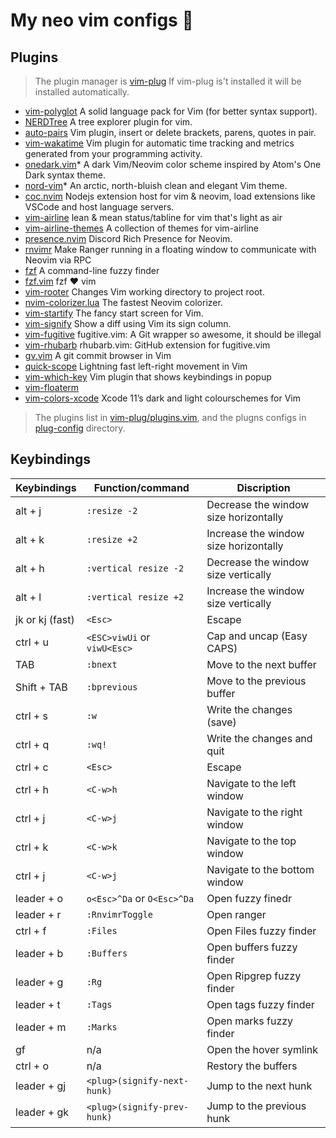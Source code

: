 # My neo vim configs 🥰

## Plugins

> The plugin manager is [vim-plug](https://github.com/junegunn/vim-plug)
> If vim-plug is't installed it will be installed automatically.

- [vim-polyglot](https://github.com/sheerun/vim-polyglot) A solid language pack for Vim (for better syntax support).
- [NERDTree](https://github.com/preservim/nerdtree) A tree explorer plugin for vim.
- [auto-pairs](https://github.com/jiangmiao/auto-pairs) Vim plugin, insert or delete brackets, parens, quotes in pair.
- [vim-wakatime](https://github.com/wakatime/vim-wakatime) Vim plugin for automatic time tracking and metrics generated from your programming activity.
- [onedark.vim](https://github.com/joshdick/onedark.vim)\* A dark Vim/Neovim color scheme inspired by Atom's One Dark syntax theme.
- [nord-vim](https://github.com/arcticicestudio/nord-vim)\* An arctic, north-bluish clean and elegant Vim theme.
- [coc.nvim](https://github.com/neoclide/coc.nvim) Nodejs extension host for vim & neovim, load extensions like VSCode and host language servers.
- [vim-airline](https://github.com/vim-airline/vim-airline) lean & mean status/tabline for vim that's light as air
- [vim-airline-themes](https://github.com/vim-airline/vim-airline-themes) A collection of themes for vim-airline
- [presence.nvim](https://github.com/andweeb/presence.nvim) Discord Rich Presence for Neovim.
- [rnvimr](https://github.com/kevinhwang91/rnvimr) Make Ranger running in a floating window to communicate with Neovim via RPC
- [fzf](https://github.com/junegunn/fzf) A command-line fuzzy finder
- [fzf.vim](https://github.com/junegunn/fzf.vim) fzf ❤ vim
- [vim-rooter](https://github.com/airblade/vim-rooter) Changes Vim working directory to project root.
- [nvim-colorizer.lua](https://github.com/norcalli/nvim-colorizer.lua) The fastest Neovim colorizer.
- [vim-startify](https://github.com/mhinz/vim-startify) The fancy start screen for Vim.
- [vim-signify](https://github.com/mhinz/vim-signify) Show a diff using Vim its sign column.
- [vim-fugitive](https://github.com/tpope/vim-fugitive) fugitive.vim: A Git wrapper so awesome, it should be illegal
- [vim-rhubarb](https://github.com/tpope/vim-rhubarb) rhubarb.vim: GitHub extension for fugitive.vim
- [gv.vim](https://github.com/junegunn/gv.vim) A git commit browser in Vim
- [quick-scope](https://github.com/unblevable/quick-scope) Lightning fast left-right movement in Vim
- [vim-which-key](https://github.com/liuchengxu/vim-which-key) Vim plugin that shows keybindings in popup
- [vim-floaterm](https://github.com/voldikss/vim-floaterm)
- [vim-colors-xcode](https://github.com/arzg/vim-colors-xcode) Xcode 11’s dark and light colourschemes for Vim

> The plugins list in [vim-plug/plugins.vim](./vim-plug/plugins.vim),
> and the plugns configs in [plug-config](./plug-config) directory.

## Keybindings

| Keybindings     | Function/command            | Discription                           |
| --------------- | --------------------------- | ------------------------------------- |
| alt + j         | `:resize -2`                | Decrease the window size horizontally |
| alt + k         | `:resize +2`                | Increase the window size horizontally |
| alt + h         | `:vertical resize -2`       | Decrease the window size vertically   |
| alt + l         | `:vertical resize +2`       | Increase the window size vertically   |
| jk or kj (fast) | `<Esc>`                     | Escape                                |
| ctrl + u        | `<ESC>viwUi` or `viwU<Esc>` | Cap and uncap (Easy CAPS)             |
| TAB             | `:bnext`                    | Move to the next buffer               |
| Shift + TAB     | `:bprevious`                | Move to the previous buffer           |
| ctrl + s        | `:w`                        | Write the changes (save)              |
| ctrl + q        | `:wq!`                      | Write the changes and quit            |
| ctrl + c        | `<Esc>`                     | Escape                                |
| ctrl + h        | `<C-w>h`                    | Navigate to the left window           |
| ctrl + j        | `<C-w>j`                    | Navigate to the right window          |
| ctrl + k        | `<C-w>k`                    | Navigate to the top window            |
| ctrl + j        | `<C-w>j`                    | Navigate to the bottom window         |
| leader + o      | `o<Esc>^Da` or `O<Esc>^Da`  | Open fuzzy finedr                     |
| leader + r      | `:RnvimrToggle`             | Open ranger                           |
| ctrl + f        | `:Files`                    | Open Files fuzzy finder               |
| leader + b      | `:Buffers`                  | Open buffers fuzzy finder             |
| leader + g      | `:Rg`                       | Open Ripgrep fuzzy finder             |
| leader + t      | `:Tags`                     | Open tags fuzzy finder                |
| leader + m      | `:Marks`                    | Open marks fuzzy finder               |
| gf              | n/a                         | Open the hover symlink                |
| ctrl + o        | n/a                         | Restory the buffers                   |
| leader + gj     | `<plug>(signify-next-hunk)` | Jump to the next hunk                 |
| leader + gk     | `<plug>(signify-prev-hunk)` | Jump to the previous hunk             |
